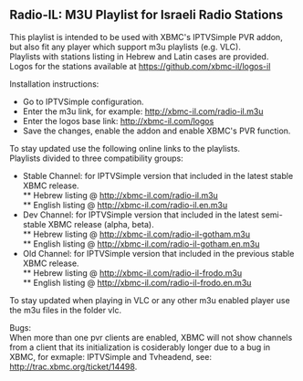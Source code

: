Radio-IL: M3U Playlist for Israeli Radio Stations
---------------------------------------------------

This playlist is intended to be used with XBMC's IPTVSimple PVR addon, but also fit any player which support m3u playlists (e.g. VLC).  
Playlists with stations listing in Hebrew and Latin cases are provided.  
Logos for the stations available at https://github.com/xbmc-il/logos-il  

Installation instructions:   
* Go to IPTVSimple configuration.   
* Enter the m3u link, for example: http://xbmc-il.com/radio-il.m3u
* Enter the logos base link: http://xbmc-il.com/logos
* Save the changes, enable the addon and enable XBMC's PVR function.  

To stay updated use the following online links to the playlists.  
Playlists divided to three compatibility groups:  
* Stable Channel: for IPTVSimple version that included in the latest stable XBMC release.  
** Hebrew listing @ http://xbmc-il.com/radio-il.m3u  
** English listing @ http://xbmc-il.com/radio-il.en.m3u  
* Dev Channel: for IPTVSimple version that included in the latest semi-stable XBMC release (alpha, beta).  
** Hebrew listing @ http://xbmc-il.com/radio-il-gotham.m3u  
** English listing @ http://xbmc-il.com/radio-il-gotham.en.m3u  
* Old Channel: for IPTVSimple version that included in the previous stable XBMC release.  
** Hebrew listing @ http://xbmc-il.com/radio-il-frodo.m3u  
** English listing  @ http://xbmc-il.com/radio-il-frodo.en.m3u  



To stay updated when playing in VLC or any other m3u enabled player use the m3u files in the folder vlc.  

Bugs:  
When more than one pvr clients are enabled, XBMC will not show channels from a client that its initialization is cosiderably longer due to a bug in XBMC, for exmaple: IPTVSimple and Tvheadend, see: http://trac.xbmc.org/ticket/14498.  


